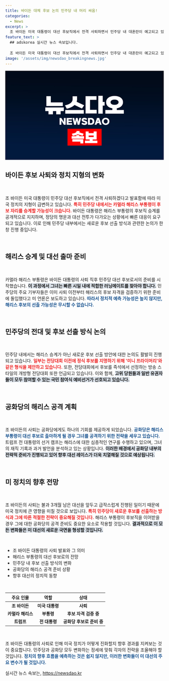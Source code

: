 ```yaml
---
title: 바이든 대체 후보 논의 민주당 내 머리 싸움!
categories:
  - News
excerpt: >
  조 바이든 미국 대통령이 대선 후보직에서 전격 사퇴하면서 민주당 내 대혼란이 예고되고 있다. 카멀라 해리스 부통령의 승계 가능성과 함께, 새로운 후보 선출에 대한 논의가 활발해지고 있으며, 공화당은 해리스를 겨냥한 공격 준비에 들어갔다. 이 시점에서 민주당의 선택이 대선 판도를 좌우할 수 있을지 주목된다!
feature_text: >
  ## adskorea 실시간 뉴스 속보입니다.

  조 바이든 미국 대통령이 대선 후보직에서 전격 사퇴하면서 민주당 내 대혼란이 예고되고 있다. 카멀라 해리스 부통령의 승계 가능성과 함께, 새로운 후보 선출에 대한 논의가 활발해지고 있으며, 공화당은 해리스를 겨냥한 공격 준비에 들어갔다. 이 시점에서 민주당의 선택이 대선 판도를 좌우할 수 있을지 주목된다!
image: '/assets/img/newsdao_breakingnews.jpg'
---
```


<p><img src="/assets/img/newsdao_breakingnews.jpg" alt="adskorea 속보" /></p>

<h2 data-ke-size="size26">바이든 후보 사퇴와 정치 지형의 변화</h2>

<p data-ke-size="size16">&nbsp;</p>

<p>조 바이든 미국 대통령이 민주당 대선 후보직에서 전격 사퇴하겠다고 발표함에 따라 미국 정치의 지형이 급변하고 있습니다. <b><span style="color: #ee2323;">특히 민주당 내에서는 카멀라 해리스 부통령이 후보 자리를 승계할 가능성이 크습니다.</span></b> 바이든 대통령은 해리스 부통령의 후보직 승계를 공개적으로 지지하며, 정당의 명운과 대선 전투가 다가오는 상황에서 빠른 대응이 요구되고 있습니다. 이로 인해 민주당 내부에서는 새로운 후보 선출 방식과 관련한 논의가 한창 진행 중입니다.</p>

<p data-ke-size="size16">&nbsp;</p>

<h2 data-ke-size="size26">해리스 승계 및 대선 출마 준비</h2>

<p data-ke-size="size16">&nbsp;</p>

<p>카멀라 해리스 부통령은 바이든 대통령의 사퇴 직후 민주당 대선 후보로서의 준비를 시작했습니다. <b><span style="background-color: #21538527;">이 과정에서 그녀는 빠른 시일 내에 적합한 러닝메이트를 찾아야 합니다.</span></b> 민주당의 주요 기부자들은 이미 사퇴 이전부터 해리스의 후보 자격을 검증하기 위한 준비에 돌입했다고 미 언론은 보도하고 있습니다. <b><span style="color: #1a5490;">따라서 정치적 예측 가능성은 높지 않지만, 해리스 후보의 선출 가능성은 무시할 수 없습니다.</span></b></p>

<p data-ke-size="size16">&nbsp;</p>

<h2 data-ke-size="size26">민주당의 전대 및 후보 선출 방식 논의</h2>

<p data-ke-size="size16">&nbsp;</p>

<p>민주당 내에서는 해리스 승계가 아닌 새로운 후보 선출 방안에 대한 논의도 활발히 진행되고 있습니다. <b><span style="color: #ee2323;">일부는 전당대회 이전에 정식 후보를 지명하기 위해 '미니 프라이머리'와 같은 형식을 제안하고 있습니다.</span></b> 또한, 전당대회에서 후보를 즉석에서 선정하는 방송 스타일의 개방형 전당대회 또한 언급되고 있습니다. 이와 함께, <b><span style="background-color: #21538527;">고위 당원들과 일반 유권자들이 모두 참여할 수 있는 국민 참여식 예비선거가 선호되고 있습니다.</span></b></p>

<p data-ke-size="size16">&nbsp;</p>

<h2 data-ke-size="size26">공화당의 해리스 공격 계획</h2>

<p data-ke-size="size16">&nbsp;</p>

<p>조 바이든의 사퇴는 공화당에게도 하나의 기회를 제공하게 되었습니다. <b><span style="color: #1a5490;">공화당은 해리스 부통령이 대선 후보로 출마하게 될 경우 그녀를 공격하기 위한 전략을 세우고 있습니다.</span></b> 트럼프 전 대통령의 선거 캠프는 해리스에 대한 심층적인 연구를 수행하고 있으며, 그녀의 재직 기록과 과거 발언을 분석하고 있는 상황입니다. <b><span style="background-color: #21538527;">이러한 배경에서 공화당 내부의 전략적 준비가 진행되고 있어 향후 대선 레이스가 더욱 치열해질 것으로 예상됩니다.</span></b></p>

<p data-ke-size="size16">&nbsp;</p>

<h2 data-ke-size="size26">미 정치의 향후 전망</h2>

<p data-ke-size="size16">&nbsp;</p>

<p>조 바이든의 사퇴는 불과 3개월 남은 대선을 앞두고 급작스럽게 진행된 일이기 때문에 미국 정치에 큰 영향을 미칠 것으로 보입니다. <b><span style="color: #ee2323;">특히 민주당이 새로운 후보를 선출하는 방식과 그에 따른 적절한 전략이 중요해질 것입니다.</span></b> 해리스 부통령이 후보직을 이어받을 경우 그에 대한 공화당의 공격 준비도 중요한 요소로 작용할 것입니다. <b><span style="background-color: #21538527;">결과적으로 이 모든 변화들은 미 대선의 새로운 국면을 형성할 것입니다.</span></b></p>

<p data-ke-size="size16">&nbsp;</p>

<ul>
  <li>조 바이든 대통령의 사퇴 발표와 그 의미</li>
  <li>해리스 부통령의 대선 후보로의 전망</li>
  <li>민주당 내 후보 선출 방식의 변화</li>
  <li>공화당의 해리스 공격 준비 상황</li>
  <li>향후 대선의 정치적 동향</li>
</ul>

<p data-ke-size="size16">&nbsp;</p>

<table style="width: 100%;">
  <thead>
    <tr>
      <th style="text-align: center;">주요 인물</th>
      <th style="text-align: center;">역할</th>
      <th style="text-align: center;">상태</th>
    </tr>
  </thead>
  <tbody>
    <tr>
      <td style="text-align: center; height: 17px;"><b>조 바이든</b></td>
      <td style="text-align: center; height: 17px;"><b>미국 대통령</b></td>
      <td style="text-align: center; height: 17px;"><b>사퇴</b></td>
    </tr>
    <tr>
      <td style="text-align: center; height: 17px;"><b>카멀라 해리스</b></td>
      <td style="text-align: center; height: 17px;"><b>부통령</b></td>
      <td style="text-align: center; height: 17px;"><b>후보 자격 검증 중</b></td>
    </tr>
    <tr>
      <td style="text-align: center; height: 17px;"><b>트럼프</b></td>
      <td style="text-align: center; height: 17px;"><b>전 대통령</b></td>
      <td style="text-align: center; height: 17px;"><b>공화당 후보로 준비 중</b></td>
    </tr>
  </tbody>
</table>

<p data-ke-size="size16">&nbsp;</p>

<p>조 바이든 대통령의 사퇴로 인해 미국 정치가 어떻게 진화할지 향후 경과를 지켜보는 것이 중요합니다. 민주당과 공화당 모두 변화하는 정세에 맞춰 각자의 전략을 조율해야 할 것입니다. <b><span style="color: #1a5490;">정치의 향후 흐름을 예측하는 것은 쉽지 않지만, 이러한 변화들이 미 대선의 주요 변수가 될 것입니다.</span></b></p>
실시간 뉴스 속보는, <a href="https://newsdao.kr" rel="dofollow">https://newsdao.kr</a>


